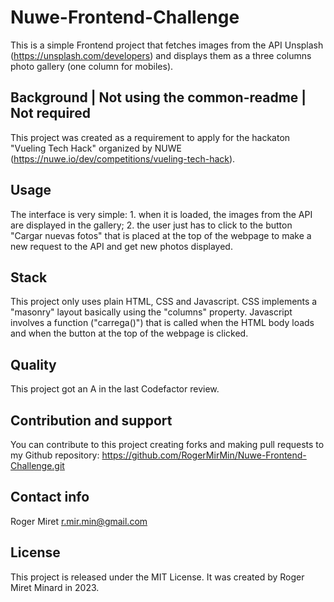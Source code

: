 # Nuwe-Frontend-Challenge

This is a simple Frontend project that fetches images from the API Unsplash (https://unsplash.com/developers) and displays them as a three columns photo gallery (one column for mobiles).


## Background | Not using the common-readme | Not required

This project was created as a requirement to apply for the hackaton "Vueling Tech Hack" organized by NUWE (https://nuwe.io/dev/competitions/vueling-tech-hack).

## Usage
The interface is very simple: 1. when it is loaded, the images from the API are displayed in the gallery; 2. the user just has to click to the button "Cargar nuevas fotos" that is placed at the top of the webpage to make a new request to the API and get new photos displayed.

## Stack

This project only uses plain HTML, CSS and Javascript.
CSS implements a "masonry" layout basically using the "columns" property.
Javascript involves a function ("carrega()") that is called when the HTML body loads and when the button at the top of the webpage is clicked.

## Quality
This project got an A in the last Codefactor review.

## Contribution and support

You can contribute to this project creating forks and making pull requests to my Github repository: https://github.com/RogerMirMin/Nuwe-Frontend-Challenge.git

## Contact info

Roger Miret
r.mir.min@gmail.com

## License 
This project is released under the MIT License. It was created by Roger Miret Minard in 2023.
